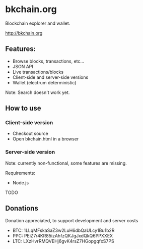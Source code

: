 # bkchain.org

Blockchain explorer and wallet.

http://bkchain.org


## Features:
* Browse blocks, transactions, etc...
* JSON API
* Live transactions/blocks
* Client-side and server-side versions
* Wallet (electrum deterministic)

Note: Search doesn't work yet.

## How to use

### Client-side version

* Checkout source
* Open bkchain.html in a browser

### Server-side version

Note: currently non-functional, some features are missing.

Requirements:
* Node.js

TODO

## Donations

Donation appreciated, to support development and server costs

* BTC: 1LLqMFskaSaZ3w2LuH6dbQaULcy1Bu1b2R
* PPC: PEiZ7r4KR85izAhfzQKJgJxdQkQ6PPXXEX
* LTC: LXzHvrRMQVEHj6gvK4rsZ7HGopgqfxS7PS